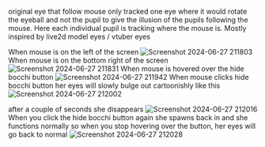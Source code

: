 original eye that follow mouse only tracked one eye where it would rotate the eyeball and not the pupil to give the illusion of the pupils following the mouse. Here each individual pupil is tracking where the mouse is. Mostly inspired by live2d model eyes / vtuber eyes


When mouse is on the left of the screen
![Screenshot 2024-06-27 211803](https://github.com/Arthur1asdf/eyes-that-follow-mouse-improved/assets/138413173/b02ea939-cc68-4a34-b413-df0ea96b0f38)
When mouse is on the bottom right of the screen
![Screenshot 2024-06-27 211831](https://github.com/Arthur1asdf/eyes-that-follow-mouse-improved/assets/138413173/ee727bb8-c7ec-4c82-9144-f63184f1239a)
When mouse is hovered over the hide bocchi button
![Screenshot 2024-06-27 211942](https://github.com/Arthur1asdf/eyes-that-follow-mouse-improved/assets/138413173/0a7adefb-aceb-45a4-9e60-1d6bd0ec9365)
When mouse clicks hide bocchi button her eyes will slowly bulge out cartoonishly like this
![Screenshot 2024-06-27 212002](https://github.com/Arthur1asdf/eyes-that-follow-mouse-improved/assets/138413173/cd58247c-03cd-4517-848d-89bb790a5e8f)

after a couple of seconds she disappears
![Screenshot 2024-06-27 212016](https://github.com/Arthur1asdf/eyes-that-follow-mouse-improved/assets/138413173/5c39697b-51c7-4a6d-80cf-6b0da5e03231)
When you click the hide bocchi button again she spawns back in and she functions normally so when you stop hovering over the button, her eyes will go back to normal
![Screenshot 2024-06-27 212028](https://github.com/Arthur1asdf/eyes-that-follow-mouse-improved/assets/138413173/7d14609a-8c36-4718-9165-d79373f2f284)

